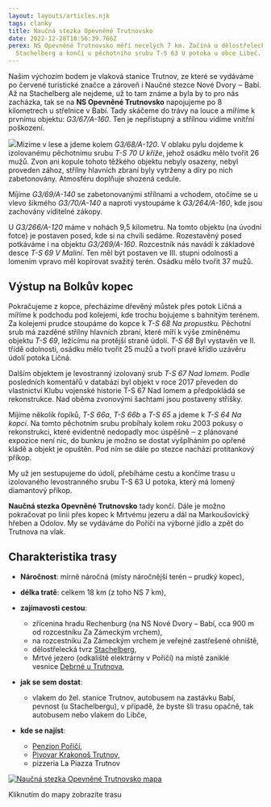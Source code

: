 ```yaml
---
layout: layouts/articles.njk
tags: clanky
title: Naučná stezka Opevněné Trutnovsko
date: 2022-12-28T10:56:39.766Z
perex: NS Opevněné Trutnovsko měří necelých 7 km. Začíná u dělostřelecké tvrze
  Stachelberg a končí u pěchotního srubu T-S 63 U potoka u obce Libeč.
---
```

Našim výchozím bodem je vlaková stanice Trutnov, ze které se vydáváme po červené turistické značce a zároveň i Naučné stezce Nové Dvory ‒ Babí. Až na Stachelberg ale nejdeme, už to tam známe a byla by to pro nás zacházka, tak se na **NS Opevněné Trutnovsko** napojujeme po 8 kilometrech u střelnice v Babí. Tady skáčeme do trávy na louce a míříme k prvnímu objektu: *G3/67/A-160*. Ten je nepřístupný a střílnou vidíme vnitřní poškození.

![](http://pevnostnituristika.cz/wp-content/uploads/2018/05/Objekt-G3-269-A-160-2-225x300.jpg)Mizíme v lese a jdeme kolem *G3/68/A-120*. V oblaku pylu dojdeme k izolovanému pěchotnímu srubu *T-S 70 U kříže*, jehož osádku mělo tvořit 26 mužů. Zvon ani kopule tohoto těžkého objektu nebyly osazeny, nebyl proveden zához, střílny hlavních zbraní byly vytrženy a díry po nich zabetonovány. Atmosféru doplňuje shozená cedule.

Míjíme *G3/69/A-140* se zabetonovanými střílnami a vchodem, otočíme se u vlevo šikmého *G3/70/A-140* a naproti vystoupáme k *G3/264/A-160*, kde jsou zachovány viditelné zákopy.

U *G3/266/A-120* máme v nohách 9,5 kilometru. Na tomto objektu (na úvodní fotce) je postaven posed, kde si na chvíli sedáme. Rozestavěný posed potkáváme i na objektu *G3/269/A-160*. Rozcestník nás navádí k základové desce *T-S 69 V Maliní*. Ten měl být postaven ve III. stupni odolnosti a lomením vpravo měl kopírovat svažitý terén. Osádku mělo tvořit 37 mužů.

## Výstup na Bolkův kopec

Pokračujeme z kopce, přecházíme dřevěný můstek přes potok Ličná a míříme k podchodu pod kolejemi, kde trochu bojujeme s bahnitým terénem. Za kolejemi prudce stoupáme do kopce k *T-S 68 Na propustku.* Pěchotní srub má zazděné střílny hlavních zbraní, které míří k výše zmíněnému objektu *T-S 69*, ležícímu na protější straně údolí. *T-S 68* Byl vystavěn ve II. třídě odolnosti, osádku mělo tvořit 25 mužů a tvoří pravé křídlo uzávěru údolí potoka Ličná.

Dalším objektem je levostranný izolovaný srub *T-S 67 Nad lomem*. Podle posledních komentářů v databázi byl objekt v roce 2017 převeden do vlastnictví Klubu vojenské historie T-S 67 Nad lomem a předpokládá se rekonstrukce. Nad oběma zvonovými šachtami jsou postaveny stříšky.

Míjíme několik řopíků, *T-S 66a*, *T-S 66b* a *T-S 65* a jdeme k *T-S 64 Na kopci*. Na tomto pěchotním srubu probíhaly kolem roku 2003 pokusy o rekonstrukci, které evidentně nedopadly moc úspěšně ‒ z plánované expozice není nic, do bunkru je možno se dostat vyšplháním po opřené kládě a objekt je opuštěn. Pod ním se dále po stezce nachází protitankový příkop.

My už jen sestupujeme do údolí, přebíháme cestu a končíme trasu u izolovaného levostranného srubu T-S 63 U potoka, který má lomený diamantový příkop.

**Naučná stezka Opevněné Trutnovsko** tady končí. Dále je možno pokračovat po linii přes kopec k Mrtvému jezeru a dál na Markoušovický hřeben a Odolov. My se vydáváme do Poříčí na výborné jídlo a zpět do Trutnova na vlak.

## Charakteristika trasy

* **Náročnost**: mírně náročná (místy náročnější terén – prudký kopec),
* **délka tratě**: celkem 18 km (z toho NS 7 km),
* **zajímavosti cestou**:

  * zřícenina hradu Rechenburg (na NS Nové Dvory – Babí, cca 900 m od rozcestníku Za Zámeckým vrchem),
  * na rozcestníku Za Zámeckým vrchem je veřejné zastřešené ohniště,
  * dělostřelecká tvrz [Stachelberg](http://www.stachelberg.cz/),
  * Mrtvé jezero (odkaliště elektrárny v Poříčí) na místě zaniklé vesnice [Debrné u Trutnova](https://hradec.idnes.cz/debrne-u-trutnova-v-serialu-zanikla-mista-fg3-/hradec-zpravy.aspx?c=A170815_093704_hradec-zpravy_pos),
* **jak se sem dostat**:

  * vlakem do žel. stanice Trutnov, autobusem na zastávku Babí, pevnost (u Stachelbergu), v případě, že byste šli trasu opačně, tak autobusem nebo vlakem do Libče,
* **kde se najíst**:

  * [Penzion Poříčí](http://www.penzionporici.cz/restaurace_.html),
  * [Pivovar Krakonoš Trutnov,](https://www.pivovar-krakonos.cz/)
  * pizzeria La Piazza Trutnov

[![Naučná stezka Opevněné Trutnovsko mapa](http://pevnostnituristika.cz/wp-content/uploads/2018/05/naucna-stezka-opevnene-trutnovsko-mapa-1024x512.png)](https://mapy.cz/s/2D0WU)

Kliknutím do mapy zobrazíte trasu